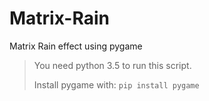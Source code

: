 # Matrix-Rain
Matrix Rain effect using pygame

> You need python 3.5 to run this script.
>
> Install pygame with:
> `pip install pygame`
